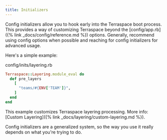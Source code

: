 ```yaml
---
title: Initializers
---
```


Config initializers allow you to hook early into the Terraspace boot process.  This provides a way of customizing Terraspace beyond the [config/app.rb]({% link _docs/config/reference.md %}) options. Generally, recommend using config options when possible and reaching for config initializers for advanced usage.

Here's a simple example:

config/inits/layering.rb

```ruby
Terraspace::Layering.module_eval do
  def pre_layers
    [
      "teams/#{ENV['TEAM']}",
    ]
  end
end
```

This example customizes Terraspace layering processing. More info: [Custom Layering]({% link _docs/layering/custom-layering.md %}).

Config initializers are a generalized system, so the way you use it really depends on what you're trying to do.
